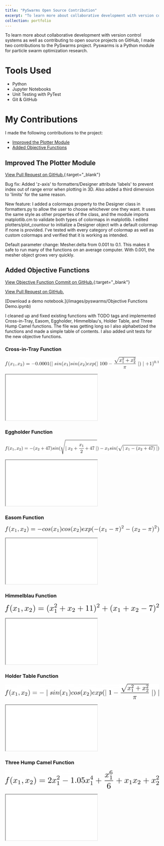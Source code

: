 ```yaml
---
title: "PySwarms Open Source Contribution"
excerpt: "To learn more about collaborative development with version control systems as well as contributing to open source projects on GitHub, I made two contributions to the PySwarms project. Pyswarms is a Python module for particle swarm optimization research.<br/><img src='/images/pyswarms/eggholder.jpg'>"
collection: portfolio
---
```


To learn more about collaborative development with version control systems as well as contributing to open source projects on GitHub, I made two contributions to the PySwarms project. Pyswarms is a Python module for particle swarm optimization research.

# Tools Used

* Python
* Jupyter Notebooks
* Unit Testing with PyTest
* Git & GitHub

# My Contributions

I made the following contributions to the project:
* [Improved the Plotter Module](#improved-the-plotter-module)
* [Added Objective Functions](#added-objective-functions)

## Improved The Plotter Module

[View Pull Request on GitHub.](https://github.com/ljvmiranda921/pyswarms/pull/172){:target="_blank"}

Bug fix: Added 'z-axis' to formatters/Designer attribute 'labels' to prevent index out of range error when plotting in 3D. Also added a third dimension to 'limits' for the same reason.

New feature: I added a colormaps property to the Designer class in formatters.py to allow the user to choose whichever one they want. It uses the same style as other properties of the class, and the module imports matplotlib.cm to validate both types of colormaps in matplotlib. I edited plotters/plot_countour to initialize a Designer object with a default colormap if none is provided. I've tested with every category of colormap as well as custom colormaps and verified that it is working as intended.

Default parameter change: Mesher.delta from 0.001 to 0.1. This makes it safe to run many of the functions on an average computer. With 0.001, the mesher object grows very quickly.

[](/images/pyswarms/ploter.jpg)

## Added Objective Functions

[View Objective Function Commit on GitHub.](https://github.com/ljvmiranda921/pyswarms/pull/168/commits/b5a3afdb6a3087cce64ec08f554ae034936eb553){:target="_blank"}

[View Pull Request on GitHub.](https://github.com/ljvmiranda921/pyswarms/pull/168)

[Download a demo notebook.](/images/pyswarms/Objective Functions Demo.ipynb)

I cleaned up and fixed existing functions with TODO tags and implemented Cross-in-Tray, Easom, Eggholder, Himmelblau's, Holder Table, and Three Hump Camel functions. The file was getting long so I also alphabetized the functions and made a simple table of contents. I also added unit tests for the new objective functions.

### Cross-in-Tray Function

![](/images/pyswarms/cross-in-tray.png)

<div class="flexible-container">
<iframe src = "/images/pyswarms/cross_in_tray.mp4" type = "video/mp4" > frameborder="0" style="border:0"></iframe>
</div>

### Eggholder Function

![](/images/pyswarms/eggholder.png)

<div class="flexible-container">
<iframe src = "/images/pyswarms/eggholder.mp4" type = "video/mp4"  > frameborder="0" style="border:0"></iframe>
</div>

### Easom Function

![](/images/pyswarms/easom.png)

<div class="flexible-container">
<iframe src = "/images/pyswarms/easom.mp4" type = "video/mp4" > frameborder="0" style="border:0"></iframe>
</div>

### Himmelblau Function

![](/images/pyswarms/himmelblau.png)

<div class="flexible-container">
<iframe src = "/images/pyswarms/himmelblau.mp4" type = "video/mp4"  > frameborder="0" style="border:0"></iframe>
</div>

### Holder Table Function

![](/images/pyswarms/holder_table.png)

<div class="flexible-container">
<iframe src = "/images/pyswarms/holder_table.mp4" type = "video/mp4"  > frameborder="0" style="border:0"></iframe>
</div>

### Three Hump Camel Function

![](/images/pyswarms/three_hump_camel.png)

<div class="flexible-container">
<iframe src = "/images/pyswarms/three_hump_camel.mp4" type = "video/mp4">  frameborder="0" style="border:0"></iframe>
</div>
